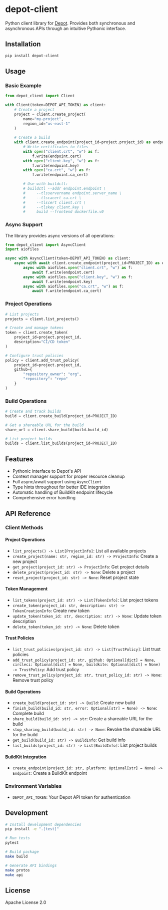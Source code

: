 # depot-client

Python client library for [Depot](https://depot.dev). Provides both synchronous and asynchronous APIs through an intuitive Pythonic interface.

## Installation

```bash
pip install depot-client
```

## Usage

### Basic Example

```python
from depot_client import Client

with Client(token=DEPOT_API_TOKEN) as client:
    # Create a project
    project = client.create_project(
        name="my-project",
        region_id="us-east-1"
    )
    
    # Create a build
    with client.create_endpoint(project_id=project.project_id) as endpoint:
        # Write certificates to files
        with open("client.crt", "w") as f:
            f.write(endpoint.cert)
        with open("client.key", "w") as f:
            f.write(endpoint.key)
        with open("ca.crt", "w") as f:
            f.write(endpoint.ca_cert)

        # Use with buildctl:
        # buildctl --addr endpoint.endpoint \
        #     --tlsservername endpoint.server_name \
        #     --tlscacert ca.crt \
        #     --tlscert client.crt \
        #     --tlskey client.key \
        #     build --frontend dockerfile.v0
```

### Async Support

The library provides async versions of all operations:

```python
from depot_client import AsyncClient
import aiofiles

async with AsyncClient(token=DEPOT_API_TOKEN) as client:
    async with await client.create_endpoint(project_id=PROJECT_ID) as endpoint:
        async with aiofiles.open("client.crt", "w") as f:
            await f.write(endpoint.cert)
        async with aiofiles.open("client.key", "w") as f:
            await f.write(endpoint.key)
        async with aiofiles.open("ca.crt", "w") as f:
            await f.write(endpoint.ca_cert)
```

### Project Operations

```python
# List projects
projects = client.list_projects()

# Create and manage tokens
token = client.create_token(
    project_id=project.project_id,
    description="CI/CD token"
)

# Configure trust policies
policy = client.add_trust_policy(
    project_id=project.project_id,
    github={
        "repository_owner": "org",
        "repository": "repo"
    }
)
```

### Build Operations

```python
# Create and track builds
build = client.create_build(project_id=PROJECT_ID)

# Get a shareable URL for the build
share_url = client.share_build(build.build_id)

# List project builds
builds = client.list_builds(project_id=PROJECT_ID)
```

## Features

- Pythonic interface to Depot's API
- Context manager support for proper resource cleanup
- Full async/await support using `AsyncClient`
- Type hints throughout for better IDE integration
- Automatic handling of BuildKit endpoint lifecycle
- Comprehensive error handling

## API Reference

### Client Methods

#### Project Operations
- `list_projects() -> List[ProjectInfo]`: List all available projects
- `create_project(name: str, region_id: str) -> ProjectInfo`: Create a new project
- `get_project(project_id: str) -> ProjectInfo`: Get project details
- `delete_project(project_id: str) -> None`: Delete a project
- `reset_project(project_id: str) -> None`: Reset project state

#### Token Management
- `list_tokens(project_id: str) -> List[TokenInfo]`: List project tokens
- `create_token(project_id: str, description: str) -> TokenCreationInfo`: Create new token
- `update_token(token_id: str, description: str) -> None`: Update token description
- `delete_token(token_id: str) -> None`: Delete token

#### Trust Policies
- `list_trust_policies(project_id: str) -> List[TrustPolicy]`: List trust policies
- `add_trust_policy(project_id: str, github: Optional[dict] = None, circleci: Optional[dict] = None, buildkite: Optional[dict] = None) -> TrustPolicy`: Add trust policy
- `remove_trust_policy(project_id: str, trust_policy_id: str) -> None`: Remove trust policy

#### Build Operations
- `create_build(project_id: str) -> Build`: Create new build
- `finish_build(build_id: str, error: Optional[str] = None) -> None`: Complete build
- `share_build(build_id: str) -> str`: Create a shareable URL for the build
- `stop_sharing_build(build_id: str) -> None`: Revoke the shareable URL for the build
- `get_build(build_id: str) -> BuildInfo`: Get build info
- `list_builds(project_id: str) -> List[BuildInfo]`: List project builds

#### BuildKit Integration
- `create_endpoint(project_id: str, platform: Optional[str] = None) -> Endpoint`: Create a BuildKit endpoint

### Environment Variables

- `DEPOT_API_TOKEN`: Your Depot API token for authentication

## Development

```bash
# Install development dependencies
pip install -e ".[test]"

# Run tests
pytest

# Build package
make build

# Generate API bindings
make protos
make api
```

## License

Apache License 2.0